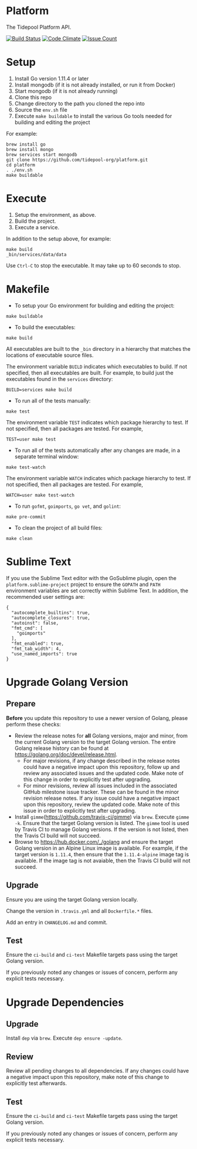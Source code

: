 # Platform

The Tidepool Platform API.

[![Build Status](https://travis-ci.com/tidepool-org/platform.png)](https://travis-ci.com/tidepool-org/platform)
[![Code Climate](https://codeclimate.com/github/tidepool-org/platform/badges/gpa.svg)](https://codeclimate.com/github/tidepool-org/platform)
[![Issue Count](https://codeclimate.com/github/tidepool-org/platform/badges/issue_count.svg)](https://codeclimate.com/github/tidepool-org/platform)

# Setup

1. Install Go version 1.11.4 or later
1. Install mongodb (if it is not already installed, or run it from Docker)
1. Start mongodb (if it is not already running)
1. Clone this repo
1. Change directory to the path you cloned the repo into
1. Source the `env.sh` file
1. Execute `make buildable` to install the various Go tools needed for building and editing the project

For example:

```
brew install go
brew install mongo
brew services start mongodb
git clone https://github.com/tidepool-org/platform.git
cd platform
. ./env.sh
make buildable
```

# Execute

1. Setup the environment, as above.
1. Build the project.
1. Execute a service.

In addition to the setup above, for example:

```
make build
_bin/services/data/data
```

Use `Ctrl-C` to stop the executable. It may take up to 60 seconds to stop.

# Makefile

* To setup your Go environment for building and editing the project:

```
make buildable
```

* To build the executables:

```
make build
```

All executables are built to the `_bin` directory in a hierarchy that matches the locations of executable source files.

The environment variable `BUILD` indicates which executables to build. If not specified, then all executables are built. For example, to build just the executables found in the `services` directory:

```
BUILD=services make build
```

* To run all of the tests manually:

```
make test
```

The environment variable `TEST` indicates which package hierarchy to test. If not specified, then all packages are tested. For example,

```
TEST=user make test
```

* To run all of the tests automatically after any changes are made, in a separate terminal window:

```
make test-watch
```

The environment variable `WATCH` indicates which package hierarchy to test. If not specified, then all packages are tested. For example,

```
WATCH=user make test-watch
```

* To run `gofmt`, `goimports`, `go vet`, and `golint`:

```
make pre-commit
```

* To clean the project of all build files:

```
make clean
```

# Sublime Text

If you use the Sublime Text editor with the GoSublime plugin, open the `platform.sublime-project` project to ensure the `GOPATH` and `PATH` environment variables are set correctly within Sublime Text. In addition, the recommended user settings are:

```
{
  "autocomplete_builtins": true,
  "autocomplete_closures": true,
  "autoinst": false,
  "fmt_cmd": [
    "goimports"
  ],
  "fmt_enabled": true,
  "fmt_tab_width": 4,
  "use_named_imports": true
}
```

# Upgrade Golang Version

## Prepare

**Before** you update this repository to use a newer version of Golang, please perform these checks:

- Review the release notes for **all** Golang versions, major and minor, from the current Golang version to the target Golang version. The entire Golang release history can be found at https://golang.org/doc/devel/release.html.
  - For major revisions, if any change described in the release notes could have a negative impact upon this repository, follow up and review any associated issues and the updated code. Make note of this change in order to explicitly test after upgrading.
  - For minor revisions, review all issues included in the associated GitHub milestone issue tracker. These can be found in the minor revision release notes. If any issue could have a negative impact upon this repository, review the updated code. Make note of this issue in order to explicitly test after upgrading.
- Install `gimme`(https://github.com/travis-ci/gimme) via `brew`. Execute `gimme -k`. Ensure that the target Golang version is listed. The `gimme` tool is used by Travis CI to manage Golang versions. If the version is not listed, then the Travis CI build will not succeed.
- Browse to https://hub.docker.com/_/golang and ensure the target Golang version in an Alpine Linux image is available. For example, if the target version is `1.11.4`, then ensure that the `1.11.4-alpine` image tag is available. If the image tag is not avaiable, then the Travis CI build will not succeed.

## Upgrade

Ensure you are using the target Golang version locally.

Change the version in `.travis.yml` and all `Dockerfile.*` files.

Add an entry in `CHANGELOG.md` and commit.

## Test

Ensure the `ci-build` and `ci-test` Makefile targets pass using the target Golang version.

If you previously noted any changes or issues of concern, perform any explicit tests necessary.

# Upgrade Dependencies

## Upgrade

Install `dep` via `brew`. Execute `dep ensure -update`.

## Review

Review all pending changes to all dependencies. If any changes could have a negative impact upon this repository, make note of this change to explicitly test afterwards.

## Test

Ensure the `ci-build` and `ci-test` Makefile targets pass using the target Golang version.

If you previously noted any changes or issues of concern, perform any explicit tests necessary.
